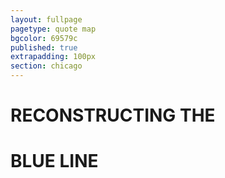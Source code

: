 ```yaml
---
layout: fullpage
pagetype: quote map
bgcolor: 69579c
published: true
extrapadding: 100px
section: chicago
---
```


<div id="bluerehab" class="mapstage"></div>

# RECONSTRUCTING THE
# BLUE LINE